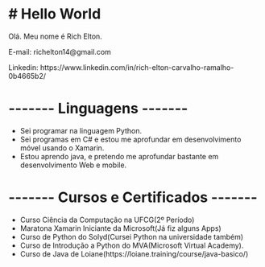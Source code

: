 <html>
  <body>
    <h1> # Hello World </h1>
    <p> Olá. Meu nome é Rich Elton. </p>
    <p> E-mail: richelton14@gmail.com </p>
    <p> Linkedin: https://www.linkedin.com/in/rich-elton-carvalho-ramalho-0b4665b2/ </p>

  <h1> ------- Linguagens ------- </h1>
      <ul>
        <li>Sei programar na linguagem Python.</li>
        <li>Sei programas em C# e estou me aprofundar em desenvolvimento móvel usando o Xamarin.</li>
        <li>Estou aprendo java, e pretendo me aprofundar bastante em desenvolvimento Web e mobile.</li>
      </ul>


  <h1> ------- Cursos e Certificados ------- </h1>
    <ul>
      <li> Curso Ciência da Computação na UFCG(2º Período)</li>
      <li> Maratona Xamarin Iniciante da Microsoft(Já fiz alguns Apps)</li>
      <li> Curso de Python do Solyd(Cursei Python na universidade também)</li>
      <li> Curso de Introdução a Python do MVA(Microsoft Virtual Academy).</li>
      <li> Curso de Java de Loiane(https://loiane.training/course/java-basico/)</li>
    </ul>
  </body>
</html>
